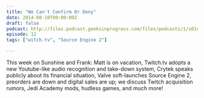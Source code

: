 ```yaml
---
title: "We Can't Confirm Or Deny"
date: 2014-08-10T00:00:00Z
draft: false
podcast: http://files.podcast.geeksinprogress.com/files/podcasts/1/s01e12_WeCantConfirmOrDeny.mp3
episode: 12
tags: ["witch.tv", "Source Engine 2"]

---
```


This week on Sunshine and Frank: Matt is on vacation, Twitch.tv adopts a new Youtube-like audio recognition and take-down system, Crytek speaks publicly about its financial situation, Valve soft-launches Source Engine 2, preorders are down and digital sales are up; we discuss Twitch acquisition rumors, Jedi Academy mods, hudless games, and much more!
